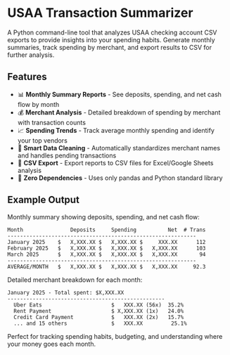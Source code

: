 # USAA Transaction Summarizer

A Python command-line tool that analyzes USAA checking account CSV exports to provide insights into your spending habits. Generate monthly summaries, track spending by merchant, and export results to CSV for further analysis.

## Features

- 📊 **Monthly Summary Reports** - See deposits, spending, and net cash flow by month
- 💰 **Merchant Analysis** - Detailed breakdown of spending by merchant with transaction counts
- 📈 **Spending Trends** - Track average monthly spending and identify your top vendors  
- 🧹 **Smart Data Cleaning** - Automatically standardizes merchant names and handles pending transactions
- 📁 **CSV Export** - Export reports to CSV files for Excel/Google Sheets analysis
- 🎯 **Zero Dependencies** - Uses only pandas and Python standard library

## Example Output

Monthly summary showing deposits, spending, and net cash flow:

    Month               Deposits     Spending          Net  # Trans
    ------------------------------------------------------------
    January 2025    $   X,XXX.XX $   X,XXX.XX $     XXX.XX      112
    February 2025   $   X,XXX.XX $   X,XXX.XX $   X,XXX.XX      103
    March 2025      $   X,XXX.XX $   X,XXX.XX $   X,XXX.XX       94
    ------------------------------------------------------------
    AVERAGE/MONTH   $   X,XXX.XX $   X,XXX.XX $   X,XXX.XX     92.3

Detailed merchant breakdown for each month:

    January 2025 - Total spent: $X,XXX.XX
    --------------------------------------------------
      Uber Eats                      $   XXX.XX (56x)  35.2%
      Rent Payment                   $ X,XXX.XX (1x)   24.0%
      Credit Card Payment            $   XXX.XX (2x)   15.7%
      ... and 15 others              $   XXX.XX         25.1%

Perfect for tracking spending habits, budgeting, and understanding where your money goes each month.